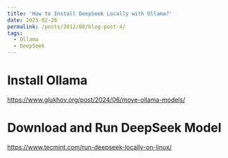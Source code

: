 ```yaml
---
title: 'How to Install DeepSeek Locally with Ollama?'
date: 2025-02-26
permalink: /posts/2012/08/blog-post-4/
tags:
  - Ollama
  - DeepSeek
---
```



# Install Ollama
https://www.glukhov.org/post/2024/06/move-ollama-models/

# Download and Run DeepSeek Model
https://www.tecmint.com/run-deepseek-locally-on-linux/
